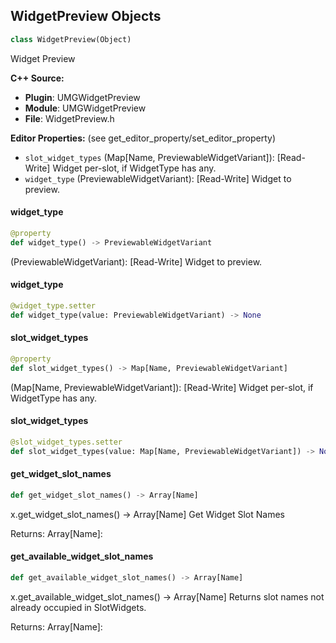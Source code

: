 ## WidgetPreview Objects

```python
class WidgetPreview(Object)
```

Widget Preview

**C++ Source:**

- **Plugin**: UMGWidgetPreview
- **Module**: UMGWidgetPreview
- **File**: WidgetPreview.h

**Editor Properties:** (see get_editor_property/set_editor_property)

- ``slot_widget_types`` (Map[Name, PreviewableWidgetVariant]):  [Read-Write] Widget per-slot, if WidgetType has any.
- ``widget_type`` (PreviewableWidgetVariant):  [Read-Write] Widget to preview.

<a id="unreal.WidgetPreview.widget_type"></a>

#### widget_type

```python
@property
def widget_type() -> PreviewableWidgetVariant
```

(PreviewableWidgetVariant):  [Read-Write] Widget to preview.

<a id="unreal.WidgetPreview.widget_type"></a>

#### widget_type

```python
@widget_type.setter
def widget_type(value: PreviewableWidgetVariant) -> None
```

<a id="unreal.WidgetPreview.slot_widget_types"></a>

#### slot_widget_types

```python
@property
def slot_widget_types() -> Map[Name, PreviewableWidgetVariant]
```

(Map[Name, PreviewableWidgetVariant]):  [Read-Write] Widget per-slot, if WidgetType has any.

<a id="unreal.WidgetPreview.slot_widget_types"></a>

#### slot_widget_types

```python
@slot_widget_types.setter
def slot_widget_types(value: Map[Name, PreviewableWidgetVariant]) -> None
```

<a id="unreal.WidgetPreview.get_widget_slot_names"></a>

#### get_widget_slot_names

```python
def get_widget_slot_names() -> Array[Name]
```

x.get_widget_slot_names() -> Array[Name]
Get Widget Slot Names

Returns:
    Array[Name]:

<a id="unreal.WidgetPreview.get_available_widget_slot_names"></a>

#### get_available_widget_slot_names

```python
def get_available_widget_slot_names() -> Array[Name]
```

x.get_available_widget_slot_names() -> Array[Name]
Returns slot names not already occupied in SlotWidgets.

Returns:
    Array[Name]:

<a id="unreal.WidgetPreviewFactory"></a>